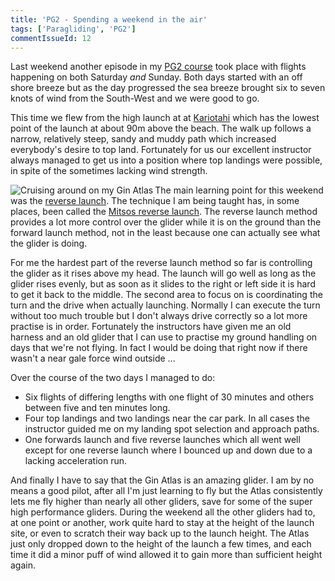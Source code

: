 ```yaml
---
title: 'PG2 - Spending a weekend in the air'
tags: ['Paragliding', 'PG2']
commentIssueId: 12
---
```


Last weekend another episode in my [PG2 course](/tags/PG2.html) took place with flights happening on both Saturday _and_ Sunday. Both days started with an off shore breeze but as the day progressed the sea breeze brought six to seven knots of wind from the South-West and we were good to go.

This time we flew from the high launch at at [Kariotahi](http://en.wikipedia.org/wiki/Kariotahi_Beach) which has the lowest point of the launch at about 90m above the beach. The walk up follows a narrow, relatively steep, sandy and muddy path which increased everybody's desire to top land. Fortunately for us our excellent instructor always managed to get us into a position where top landings were possible, in spite of the sometimes lacking wind strength. 

<img align="left" alt="Cruising around on my Gin Atlas" src="/images/paragliding/paraglide_0006.JPG" />

The main learning point for this weekend was the [reverse launch](http://en.wikipedia.org/wiki/Paragliding#Reverse_launch). The technique I am being taught has, in some places, been called the [Mitsos reverse launch](http://sydneyparagliding.com/flying-techniques/the-effortless-reverse-launch-technique/). The reverse launch method provides a lot more control over the glider while it is on the ground than the forward launch method, not in the least because one can actually see what the glider is doing. 

For me the hardest part of the reverse launch method so far is controlling the glider as it rises above my head. The launch will go well as long as the glider rises evenly, but as soon as it slides to the right or left side it is hard to get it back to the middle. The second area to focus on is coordinating the turn and the drive when actually launching. Normally I can execute the turn without too much trouble but I don't always drive correctly so a lot more practise is in order. Fortunately the instructors have given me an old harness and an old glider that I can use to practise my ground handling on days that we're not flying. In fact I would be doing that right now if there wasn't a near gale force wind outside ...

Over the course of the two days I managed to do:

* Six flights of differing lengths with one flight of 30 minutes and others between five and ten minutes long.
* Four top landings and two landings near the car park. In all cases the instructor guided me on my landing spot selection and approach paths.
* One forwards launch and five reverse launches which all went well except for one reverse launch where I bounced up and down due to a lacking acceleration run.

And finally I have to say that the Gin Atlas is an amazing glider. I am by no means a good pilot, after all I'm just learning to fly but the Atlas consistently lets me fly higher than nearly all other gliders, save for some of the super high performance gliders. During the weekend all the other gliders had to, at one point or another, work quite hard to stay at the height of the launch site, or even to scratch their way back up to the launch height. The Atlas just only dropped down to the height of the launch a few times, and each time it did a minor puff of wind allowed it to gain more than sufficient height again.

